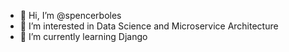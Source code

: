 - 👋 Hi, I’m @spencerboles
- 👀 I’m interested in Data Science and Microservice Architecture
- 🌱 I’m currently learning Django

<!---
spencerboles/spencerboles is a ✨ special ✨ repository because its `README.md` (this file) appears on your GitHub profile.
You can click the Preview link to take a look at your changes.
--->
